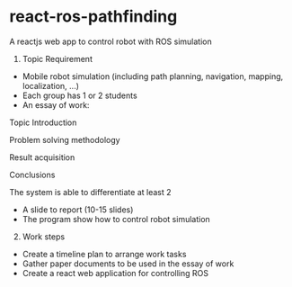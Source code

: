 # react-ros-pathfinding
A reactjs web app to control robot with ROS simulation 

1. Topic Requirement
- Mobile robot simulation (including path planning, navigation, mapping, localization, ...)
- Each group has 1 or 2 students
- An essay of work: 

Topic Introduction

Problem solving methodology

Result acquisition

Conclusions

The system is able to differentiate at least 2 

- A slide to report (10-15 slides)
- The program show how to control robot simulation

2. Work steps 
- Create a timeline plan to arrange work tasks
- Gather paper documents to be used in the essay of work
- Create a react web application for controlling ROS 
